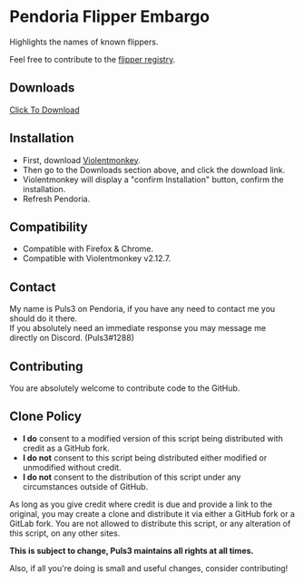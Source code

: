# Pendoria Flipper Embargo
Highlights the names of known flippers.

Feel free to contribute to the [flipper registry](https://github.com/xPuls3/pendoria-flipper-registry/blob/main/list.json).

## Downloads
[Click To Download](https://github.com/xPuls3/Pendoria-Flipper-Embargo/raw/master/script.user.js)

## Installation
* First, download [Violentmonkey](https://violentmonkey.github.io/get-it/).
* Then go to the Downloads section above, and click the download link.
* Violentmonkey will display a "confirm Installation" button, confirm the installation.
* Refresh Pendoria.

## Compatibility
* Compatible with Firefox & Chrome.
* Compatible with Violentmonkey v2.12.7.

## Contact
My name is Puls3 on Pendoria, if you have any need to contact me you should do it there.  
If you absolutely need an immediate response you may message me directly on Discord. (Puls3#1288)

## Contributing
You are absolutely welcome to contribute code to the GitHub.

## Clone Policy
* **I do** consent to a modified version of this script being distributed with credit as a GitHub fork.
* **I do not** consent to this script being distributed either modified or unmodified without credit.
* **I do not** consent to the distribution of this script under any circumstances outside of GitHub.

As long as you give credit where credit is due and provide a link to the original, you may create a clone and distribute it via either a GitHub fork or a GitLab fork. You are not allowed to distribute this script, or any alteration of this script, on any other sites.

**This is subject to change, Puls3 maintains all rights at all times.**

Also, if all you're doing is small and useful changes, consider contributing!

